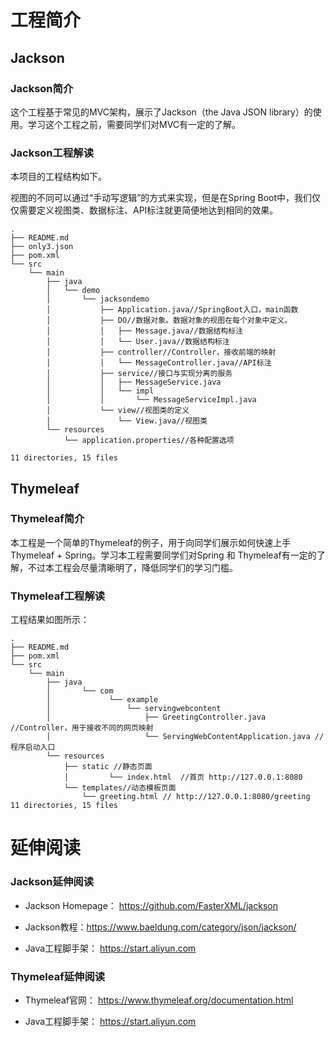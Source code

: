 # 工程简介

## Jackson
### Jackson简介
这个工程基于常见的MVC架构，展示了Jackson（the Java JSON library）的使用。学习这个工程之前，需要同学们对MVC有一定的了解。

### Jackson工程解读

本项目的工程结构如下。

视图的不同可以通过“手动写逻辑”的方式来实现，但是在Spring Boot中，我们仅仅需要定义视图类、数据标注、API标注就更简便地达到相同的效果。

```
.
├── README.md
├── only3.json
├── pom.xml
└── src
    └── main
        ├── java
        │   └── demo
        │       └── jacksondemo
        │           ├── Application.java//SpringBoot入口，main函数
        │           ├── DO//数据对象。数据对象的视图在每个对象中定义。
        │           │   ├── Message.java//数据结构标注
        │           │   └── User.java//数据结构标注
        │           ├── controller//Controller，接收前端的映射
        │           │   └── MessageController.java//API标注
        │           ├── service//接口与实现分离的服务
        │           │   ├── MessageService.java
        │           │   └── impl
        │           │       └── MessageServiceImpl.java
        │           └── view//视图类的定义
        │               └── View.java//视图类
        └── resources
            └── application.properties//各种配置选项

11 directories, 15 files
```
## Thymeleaf
### Thymeleaf简介
本工程是一个简单的Thymeleaf的例子，用于向同学们展示如何快速上手Thymeleaf + Spring。学习本工程需要同学们对Spring 和 Thymeleaf有一定的了解，不过本工程会尽量清晰明了，降低同学们的学习门槛。


### Thymeleaf工程解读


工程结果如图所示：

```
.
├── README.md
├── pom.xml
└── src
    └── main
        ├── java
        │       └── com
        │             └── example
        │                 └── servingwebcontent
        │                     ├── GreetingController.java //Controller，用于接收不同的网页映射
        │                     └── ServingWebContentApplication.java //程序启动入口
        └── resources
            ├── static //静态页面
            │         └── index.html  //首页 http://127.0.0.1:8080
            └── templates//动态模板页面
                └── greeting.html // http://127.0.0.1:8080/greeting
11 directories, 15 files

```




# 延伸阅读

### Jackson延伸阅读

* Jackson Homepage： https://github.com/FasterXML/jackson

* Jackson教程：https://www.baeldung.com/category/json/jackson/

* Java工程脚手架： https://start.aliyun.com
### Thymeleaf延伸阅读

* Thymeleaf官网： https://www.thymeleaf.org/documentation.html

* Java工程脚手架： https://start.aliyun.com
